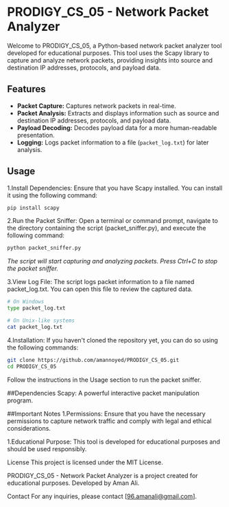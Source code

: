 # PRODIGY_CS_05 - Network Packet Analyzer

Welcome to PRODIGY_CS_05, a Python-based network packet analyzer tool developed for educational purposes. This tool uses the Scapy library to capture and analyze network packets, providing insights into source and destination IP addresses, protocols, and payload data.


## Features

- **Packet Capture:** Captures network packets in real-time.
- **Packet Analysis:** Extracts and displays information such as source and destination IP addresses, protocols, and payload data.
- **Payload Decoding:** Decodes payload data for a more human-readable presentation.
- **Logging:** Logs packet information to a file (`packet_log.txt`) for later analysis.

## Usage

1.Install Dependencies:
Ensure that you have Scapy installed. You can install it using the following command:

 ```bash
pip install scapy
 ```

2.Run the Packet Sniffer:
Open a terminal or command prompt, navigate to the directory containing the script (packet_sniffer.py), and execute the following command:

```bash
python packet_sniffer.py
```

*The script will start capturing and analyzing packets. Press Ctrl+C to stop the packet sniffer.*

3.View Log File:
The script logs packet information to a file named packet_log.txt. You can open this file to review the captured data.

```bash
# On Windows
type packet_log.txt

# On Unix-like systems
cat packet_log.txt
```

4.Installation:
If you haven't cloned the repository yet, you can do so using the following commands:

```bash
git clone https://github.com/amannoyed/PRODIGY_CS_05.git
cd PRODIGY_CS_05
```

Follow the instructions in the Usage section to run the packet sniffer.

##Dependencies
Scapy: A powerful interactive packet manipulation program.

##Important Notes
1.Permissions:
Ensure that you have the necessary permissions to capture network traffic and comply with legal and ethical considerations.

1.Educational Purpose:
This tool is developed for educational purposes and should be used responsibly.

License
This project is licensed under the MIT License.

PRODIGY_CS_05 - Network Packet Analyzer is a project created for educational purposes. Developed by Aman Ali.

Contact
For any inquiries, please contact [96.amanali@gmail.com].
